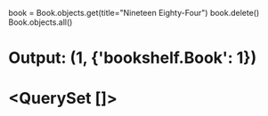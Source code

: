 book = Book.objects.get(title="Nineteen Eighty-Four")
book.delete()
Book.objects.all()
# Output: (1, {'bookshelf.Book': 1})
# <QuerySet []>
